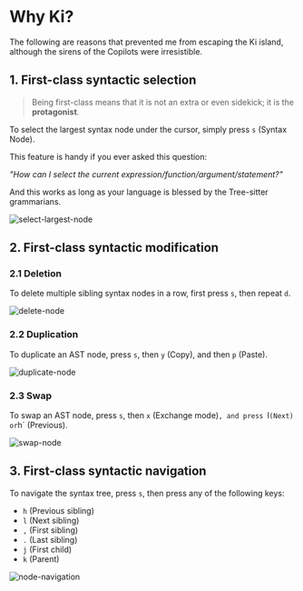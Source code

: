 # Why Ki?

The following are reasons that prevented me from escaping the Ki island, although the sirens of the Copilots were irresistible.

## 1. First-class syntactic selection

> Being first-class means that it is not an extra or even sidekick; it is the **protagonist**.

To select the largest syntax node under the cursor, simply press `s` (Syntax Node). 

This feature is handy if you ever asked this question: 

_"How can I select the current expression/function/argument/statement?"_

And this works as long as your language is blessed by the Tree-sitter grammarians.

![select-largest-node](https://github.com/user-attachments/assets/1bc1bbf4-d5f2-4233-b2a6-f07f8316fd84)


## 2. First-class syntactic modification

### 2.1 Deletion

To delete multiple sibling syntax nodes in a row, first press `s`, then repeat `d`.

![delete-node](https://github.com/user-attachments/assets/8b2c263d-d05b-4f50-ae1d-ee17914f7c09)

### 2.2 Duplication

To duplicate an AST node, press `s`, then `y` (Copy), and then `p` (Paste).

![duplicate-node](https://github.com/user-attachments/assets/c5d67419-1fe9-473b-954b-58912d40109d)

### 2.3 Swap

To swap an AST node, press `s`, then `x` (Exchange mode)`, and press `l` (Next) or `h` (Previous).

![swap-node](https://github.com/user-attachments/assets/14d314c3-4d15-4f48-bda2-3efa33b4725b)


## 3. First-class syntactic navigation

To navigate the syntax tree, press `s`, then press any of the following keys:
- `h` (Previous sibling)
- `l` (Next sibling)
- `,` (First sibling)
- `.` (Last sibling)
- `j` (First child)
- `k` (Parent)

![node-navigation](https://github.com/user-attachments/assets/549f225c-835e-4c3e-a69f-eca053f987eb)

